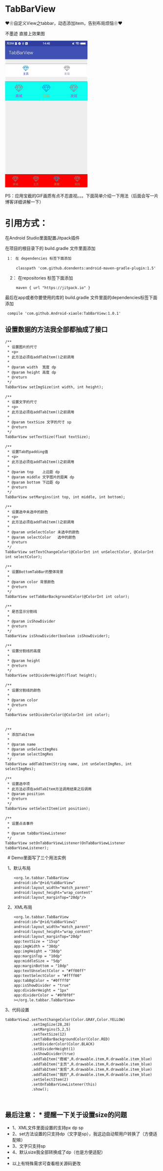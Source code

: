 # TabBarView
❤❀自定义View之tabbar，动态添加item，告别布局烦恼❀❤

不墨迹 直接上效果图

![image](https://github.com/Android-xiaole/TabBarView/blob/master/tabbarview.gif)

PS：应用宝截的GIF画质有点不忍直视。。。下面简单介绍一下用法（后面会写一片博客详细讲解一下）

# 引用方式：

在Android Studio里面配置Jitpack插件

 在项目的根目录下的 build.gradle 文件里面添加
 
     1： 在 dependencies 标签下面添加 

         classpath 'com.github.dcendents:android-maven-gradle-plugin:1.5'

     2： 在repositories 标签下面添加

         maven { url "https://jitpack.io" }
         
 最后在app或者你要使用的库的 build.gradle 文件里面的dependencies标签下面添加
 
     compile 'com.github.Android-xiaole:TabBarView:1.0.1'

## 设置数据的方法我全部都抽成了接口

    /**
     * 设置图片的尺寸
     * <p>
     * 此方法必须在addTabItem()之前调用
     *
     * @param width  宽度 dp
     * @param height 高度 dp
     * @return
     */
    TabBarView setImgSize(int width, int height);

    /**
     * 设置文字的尺寸
     * <p>
     * 此方法必须在addTabItem()之前调用
     *
     * @param textSize 文字的尺寸 sp
     * @return
     */
    TabBarView setTextSize(float textSize);

    /**
     * 设置Tab的padding值
     * <p>
     * 此方法必须在addTabItem()之前调用
     *
     * @param top    上边距 dp
     * @param middle 文字图片的距离 dp
     * @param bottom 下边距 dp
     * @return
     */
    TabBarView setMargins(int top, int middle, int bottom);

    /**
     * 设置选中未选中的颜色
     * <p>
     * 此方法必须在addTabItem()之前调用
     *
     * @param unSelectColor 未选中的颜色
     * @param selectColor   选中的颜色
     * @return
     */
    TabBarView setTextChangeColor(@ColorInt int unSelectColor, @ColorInt int selectColor);

    /**
     * 设置BottomTabBar的整体背景
     *
     * @param color 背景颜色
     * @return
     */
    TabBarView setTabBarBackgroundColor(@ColorInt int color);

    /**
     * 是否显示分割线
     *
     * @param isShowDivider
     * @return
     */
    TabBarView isShowDivider(boolean isShowDivider);

    /**
     * 设置分割线的高度
     *
     * @param height
     * @return
     */
    TabBarView setDividerHeight(float height);

    /**
     * 设置分割线的颜色
     *
     * @param color
     * @return
     */
    TabBarView setDividerColor(@ColorInt int color);


    /**
     * 添加TabItem
     *
     * @param name
     * @param unSelectImgRes
     * @param selectImgRes
     */
    TabBarView addTabItem(String name, int unSelectImgRes, int selectImgRes);

    /**
     * 设置选中项
     * 此方法必须在addTabItem方法调用结束之后调用
     * @param position
     * @return
     */
    TabBarView setSelectItem(int position);

    /**
     * 设置点击事件
     *
     * @param tabBarViewListener
     */
    TabBarView setOnTabBarViewListener(OnTabBarViewListener tabBarViewListener);
    
   # Demo里面写了三个用法实例
   
   1、默认布局 
   
        <org.le.tabbar.TabBarView
        android:id="@+id/tabBarView"
        android:layout_width="match_parent"
        android:layout_height="wrap_content"
        android:layout_marginTop="20dp"/>
        
   2、XML布局
   
        <org.le.tabbar.TabBarView
        android:id="@+id/tabBarView1"
        android:layout_width="match_parent"
        android:layout_height="wrap_content"
        android:layout_marginTop="20dp"
        app:textSize = "15sp"
        app:imgWidth = "38dp"
        app:imgHeight = "38dp"
        app:marginTop = "10dp"
        app:middleSize = "5dp"
        app:marginBottom = "10dp"
        app:textUnselectColor = "#ff00ff"
        app:textSelectColor = "#ffff00"
        app:tabBgColor = "#0ffff0"
        app:isShowDivider = "true"
        app:dividerHeight = "1px"
        app:dividerColor = "#0f0f0f"
        ></org.le.tabbar.TabBarView>
        
  3、代码设置
  
    tabBarView2.setTextChangeColor(Color.GRAY,Color.YELLOW)
                .setImgSize(28,28)
                .setMargins(5,2,5)
                .setTextSize(12)
                .setTabBarBackgroundColor(Color.RED)
                .setDividerColor(Color.BLACK)
                .setDividerHeight(1)
                .isShowDivider(true)
                .addTabItem("商城",R.drawable.item,R.drawable.item_blue)
                .addTabItem("主页",R.drawable.item,R.drawable.item_blue)
                .addTabItem("发现",R.drawable.item,R.drawable.item_blue)
                .addTabItem("我的",R.drawable.item,R.drawable.item_blue)
                .setSelectItem(2)
                .setOnTabBarViewListener(this)
                .show();
                
## 最后注意： * 提醒一下关于设置size的问题
 
 * 1、XML文件里面设置的支持px dp sp
 * 2、set方法设置的只支持dp（文字是sp），我这边自动帮用户转换了（方便适配嘛）
 * 3、文字只支持sp
 * 4、默认size我全部转换成了dp（也是方便适配）
 *
 * 以上有特殊需求可查看相关源码更改
